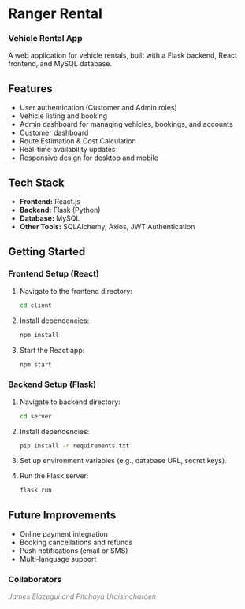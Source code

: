 # Ranger Rental
### Vehicle Rental App

A web application for vehicle rentals, built with a Flask backend, React frontend, and MySQL database.

## Features

- User authentication (Customer and Admin roles)
- Vehicle listing and booking
- Admin dashboard for managing vehicles, bookings, and accounts
- Customer dashboard
- Route Estimation & Cost Calculation
- Real-time availability updates
- Responsive design for desktop and mobile

## Tech Stack

- **Frontend:** React.js
- **Backend:** Flask (Python)
- **Database:** MySQL
- **Other Tools:** SQLAlchemy, Axios, JWT Authentication

## Getting Started

### Frontend Setup (React)

1. Navigate to the frontend directory:
   ```bash
   cd client
   ```

2. Install dependencies:
   ```bash
   npm install
   ```

3. Start the React app:
   ```bash
   npm start
   ```


### Backend Setup (Flask)

1. Navigate to backend directory:
   ```bash
   cd server
   ```
2. Install dependencies:
   ```bash
   pip install -r requirements.txt
   ```

3. Set up environment variables (e.g., database URL, secret keys).

4. Run the Flask server:
   ```bash
   flask run
   ```

## Future Improvements

- Online payment integration
- Booking cancellations and refunds
- Push notifications (email or SMS)
- Multi-language support

### Collaborators

<span style="color:gray">*James Elazegui and Pitchaya Utaisincharoen*</span>

